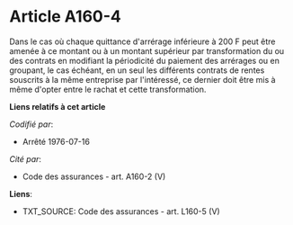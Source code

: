 # Article A160-4

Dans le cas où chaque quittance d'arrérage inférieure à 200 F peut être amenée à ce montant ou à un montant supérieur par
transformation du ou des contrats en modifiant la périodicité du paiement des arrérages ou en groupant, le cas échéant, en un
seul les différents contrats de rentes souscrits à la même entreprise par l'intéressé, ce dernier doit être mis à même
d'opter entre le rachat et cette transformation.

**Liens relatifs à cet article**

_Codifié par_:

  - Arrêté 1976-07-16

_Cité par_:

  - Code des assurances - art. A160-2 (V)

**Liens**:

  - TXT_SOURCE: Code des assurances - art. L160-5 (V)
